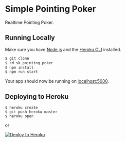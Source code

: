 # Simple Pointing Poker

Realtime Pointing Poker.

## Running Locally

Make sure you have [Node.js](http://nodejs.org/) and the [Heroku CLI](https://cli.heroku.com/) installed.

```sh
$ git clone
$ cd sk_pointing_poker
$ npm install
$ npm run start
```

Your app should now be running on [localhost:5000](http://localhost:5000/).

## Deploying to Heroku

```
$ heroku create
$ git push heroku master
$ heroku open
```
or

[![Deploy to Heroku](https://www.herokucdn.com/deploy/button.png)](https://heroku.com/deploy)
